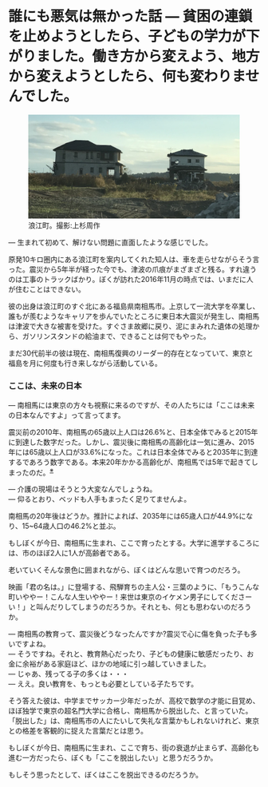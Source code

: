 # 誰にも悪気は無かった話 — 貧困の連鎖を止めようとしたら、子どもの学力が下がりました。働き方から変えよう、地方から変えようとしたら、何も変わりませんでした。

<figure>
  <img src="images/namie.jpg" />
  <figcaption>浪江町。撮影:上杉周作</figcaption>
</figure>

— 生まれて初めて、解けない問題に直面したような感じでした。

原発10キロ圏内にある浪江町を案内してくれた知人は、車を走らせながらそう言った。震災から5年半が経った今でも、津波の爪痕がまざまざと残る。すれ違うのは工事のトラックばかり。ぼくが訪れた2016年11月の時点では、いまだに人が住むことはできない。

彼の出身は浪江町のすぐ北にある福島県南相馬市。上京して一流大学を卒業し、誰もが羨むようなキャリアを歩んでいたところに東日本大震災が発生し、南相馬は津波で大きな被害を受けた。すぐさま故郷に戻り、泥にまみれた遺体の処理から、ガソリンスタンドの給油まで、できることは何でもやった。

まだ30代前半の彼は現在、南相馬復興のリーダー的存在となっていて、東京と福島を月に何度も行き来しながら活動している。

### ここは、未来の日本

— 南相馬には東京の方々も視察に来るのですが、その人たちには「ここは未来の日本なんですよ」って言ってます。

震災前の2010年、南相馬の65歳以上人口は26.6%と、日本全体でみると2015年に到達した数字だった。しかし、震災後に南相馬の高齢化は一気に進み、2015年には65歳以上人口が33.6%になった。これは日本全体でみると2035年に到達するであろう数字である。本来20年かかる高齢化が、南相馬では5年で起きてしまったのだ。<sup><a href="#">※</a></sup>

— 介護の現場はそうとう大変なんでしょうね。<br>
— 仰るとおり、ベッドも人手もまったく足りてませんよ。

南相馬の20年後はどうか。推計によれば、2035年には65歳人口が44.9%になり、15~64歳人口の46.2%と並ぶ。

もしぼくが今日、南相馬に生まれ、ここで育ったとする。大学に進学するころには、市のほぼ2人に1人が高齢者である。

老いていくそんな景色に囲まれながら、ぼくはどんな思いで育つのだろう。

映画「君の名は。」に登場する、飛騨育ちの主人公・三葉のように、「もうこんな町いややー！こんな人生いややー！来世は東京のイケメン男子にしてくださーい！」と叫んだりしてしまうのだろうか。それとも、何とも思わないのだろうか。

— 南相馬の教育って、震災後どうなったんですか?震災で心に傷を負った子も多いですよね。<br>
— そうですね。それと、教育熱心だったり、子どもの健康に敏感だったり、お金に余裕がある家庭ほど、ほかの地域に引っ越していきました。<br>
— じゃあ、残ってる子の多くは・・・<br>
— ええ。良い教育を、もっとも必要としている子たちです。

そう答えた彼は、中学までサッカー少年だったが、高校で数学の才能に目覚め、ほぼ独学で東京の超名門大学に合格し、南相馬から脱出した、と言っていた。「脱出した」は、南相馬市の人にたいして失礼な言葉かもしれないけれど、東京との格差を客観的に捉えた言葉だとは思う。

もしぼくが今日、南相馬に生まれ、ここで育ち、街の衰退が止まらず、高齢化も進む一方だったら、ぼくも「ここを脱出したい」と思うだろうか。

もしそう思ったとして、ぼくはここを脱出できるのだろうか。
